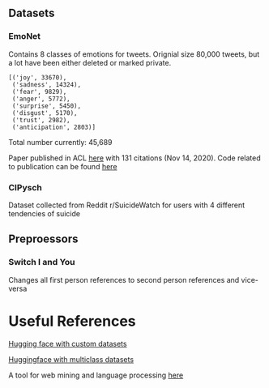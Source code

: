 ## Datasets

### EmoNet

Contains 8 classes of emotions for tweets. Orignial size 80,000 tweets, but a lot have been either deleted or marked private.

```
[('joy', 33670),
 ('sadness', 14324),
 ('fear', 9829),
 ('anger', 5772),
 ('surprise', 5450),
 ('disgust', 5170),
 ('trust', 2982),
 ('anticipation', 2803)]
 ```
 Total number currently: 45,689

Paper published in ACL [here](https://www.aclweb.org/anthology/P17-1067/) with 131 citations (Nov 14, 2020). Code related to publication can be found [here](https://github.com/UBC-NLP/EmoNet)

### ClPysch

Dataset collected from Reddit r/SuicideWatch for users with 4 different tendencies of suicide

## Preproessors

### Switch I and You

Changes all first person references to second person references and vice-versa

# Useful References

[Hugging face with custom datasets](https://huggingface.co/transformers/custom_datasets.html)

[Huggingface with multiclass datasets](https://marcotcr.github.io/lime/tutorials/Lime%20-%20multiclass.html)

A tool for web mining and language processing [here](https://www.clips.uantwerpen.be/clips.bak/pages/pattern)
